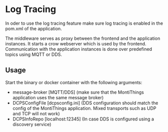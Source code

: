 # Log Tracing

In oder to use the log tracing feature make sure log tracing is enabled in the pom.xml of the application.

The middleware serves as proxy between the frontend and the application instances. 
It starts a crow webserver which is used by the frontend.
Communication with the application instances is done over predefined topics using MQTT or DDS.

## Usage
Start the binary or docker container with the following arguments:

- message-broker [MQTT/DDS] (make sure that the MontiThings application uses the same message broker)
- DCPSConfigFile [dcpsconfig.ini] (DDS configuration should match the config of the MontiThings application. Mixed transports such as UDP and TCP will not work)
- DCPSInfoRepo [localhost:12345] (In case DDS is configured using a discovery service)

 
